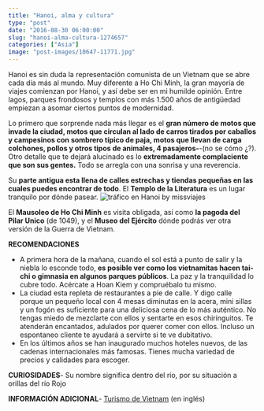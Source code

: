 ```yaml
---
title: "Hanoi, alma y cultura"
type: "post"
date: "2016-08-30 06:00:00"
slug: "hanoi-alma-cultura-1274657"
categories: ["Asia"]
image: "post-images/10647-11771.jpg"
---
```


   
  
Hanoi es sin duda la representación comunista de un Vietnam que se abre cada día más al mundo. Muy diferente a Ho Chi Minh, la gran mayoría de viajes comienzan por Hanoi, y así debe ser en mi humilde opinión. Entre lagos, parques frondosos y templos con más 1.500 años de antigüedad empiezan a asomar ciertos puntos de modernidad.  
  
Lo primero que sorprende nada más llegar es el **gran número de motos que invade la ciudad, motos que circulan al lado de carros tirados por caballos y campesinos con sombrero típico de paja, motos que llevan de carga colchones, pollos y otros tipos de animales, 4 pasajeros-**-(no se cómo ¿?). Otro detalle que te dejará alucinado es lo **extremadamente complaciente que son sus gentes.** Todo se arregla con una sonrisa y una reverencia.  
  
Su **parte antigua esta llena de calles estrechas y tiendas pequeñas en las cuales puedes encontrar de todo**. El **Templo de la Literatura** es un lugar tranquilo por dónde pasear. ![tráfico en Hanoi by missviajes](post-images/10647-11771.jpg)  
  
El **Mausoleo de Ho Chi Minh** es visita obligada, así como **la pagoda del Pilar Unico** (de 1049), y el **Museo del Ejército** dónde podrás ver otra versión de la Guerra de Vietnam.  
  
**RECOMENDACIONES**

- A primera hora de la mañana, cuando el sol está a punto de salir y la niebla lo esconde todo, **es posible ver como los vietnamitas hacen tai-chi o gimnasia en algunos parques públicos**. La paz y la tranquilidad lo cubre todo. Acércate a Hoan Kiem y compruébalo tu mismo.
- La ciudad esta repleta de restaurantes a pie de calle. Y digo calle porque un pequeño local con 4 mesas diminutas en la acera, mini sillas y un fogón es suficiente para una deliciosa cena de lo más auténtico. No tengas miedo de mezclarte con ellos y sentarte en esos chiringuitos. Te atenderán encantados, adulados por querer comer con ellos. Incluso un espontaneo cliente te ayudará a servirte si te ve dubitativo.
- En los últimos años se han inaugurado muchos hoteles nuevos, de las cadenas internacionales más famosas. Tienes mucha variedad de precios y calidades para escoger.

**CURIOSIDADES**- Su nombre significa dentro del río, por su situación a orillas del río Rojo

**INFORMACIÓN ADICIONAL**- [Turismo de Vietnam](http://www.vietnamtourism.com) (en inglés)